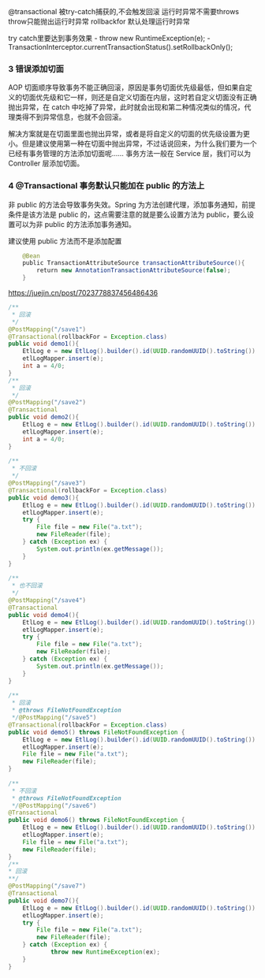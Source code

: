 @transactional
被try-catch捕获的,不会触发回滚
运行时异常不需要throws
throw只能抛出运行时异常
rollbackfor 默认处理运行时异常

try catch里要达到事务效果
	- throw new RuntimeException(e);
	- TransactionInterceptor.currentTransactionStatus().setRollbackOnly();

### 3 错误添加切面

AOP 切面顺序导致事务不能正确回滚，原因是事务切面优先级最低，但如果自定义的切面优先级和它一样，则还是自定义切面在内层，这时若自定义切面没有正确抛出异常，在 catch 中吃掉了异常，此时就会出现和第二种情况类似的情况，代理类得不到异常信息，也就不会回滚。

解决方案就是在切面里面也抛出异常，或者是将自定义的切面的优先级设置为更小。但是建议使用第一种在切面中抛出异常，不过话说回来，为什么我们要为一个已经有事务管理的方法添加切面呢…… 事务方法一般在 Service 层，我们可以为 Controller 层添加切面。

### 4 @Transactional 事务默认只能加在 public 的方法上

非 public 的方法会导致事务失效。Spring 为方法创建代理，添加事务通知，前提条件是该方法是 public 的，这点需要注意的就是要么设置方法为 public，要么设置可以为非 public 的方法添加事务通知。

建议使用 public 方法而不是添加配置

```java
    @Bean
    public TransactionAttributeSource transactionAttributeSource(){
        return new AnnotationTransactionAttributeSource(false);
    }
```
https://juejin.cn/post/7023778837456486436


```java
/**  
 * 回滚  
 */  
@PostMapping("/save1")  
@Transactional(rollbackFor = Exception.class)  
public void demo1(){  
    EtlLog e = new EtlLog().builder().id(UUID.randomUUID().toString()).createDate(new Date()).updateDate(new Date()).build();  
    etlLogMapper.insert(e);  
    int a = 4/0;  
}  
/**  
 * 回滚  
 */  
@PostMapping("/save2")  
@Transactional  
public void demo2(){  
    EtlLog e = new EtlLog().builder().id(UUID.randomUUID().toString()).createDate(new Date()).updateDate(new Date()).build();  
    etlLogMapper.insert(e);  
    int a = 4/0;  
}  
  
/**  
 * 不回滚  
 */  
@PostMapping("/save3")  
@Transactional(rollbackFor = Exception.class)  
public void demo3(){  
    EtlLog e = new EtlLog().builder().id(UUID.randomUUID().toString()).createDate(new Date()).updateDate(new Date()).build();  
    etlLogMapper.insert(e);  
    try {  
        File file = new File("a.txt");  
        new FileReader(file);  
    } catch (Exception ex) {  
        System.out.println(ex.getMessage());  
    }  
}  
  
/**  
 * 也不回滚  
 */  
@PostMapping("/save4")  
@Transactional  
public void demo4(){  
    EtlLog e = new EtlLog().builder().id(UUID.randomUUID().toString()).createDate(new Date()).updateDate(new Date()).build();  
    etlLogMapper.insert(e);  
    try {  
        File file = new File("a.txt");  
        new FileReader(file);  
    } catch (Exception ex) {  
        System.out.println(ex.getMessage());  
    }  
}  
  
/**  
 * 回滚  
 * @throws FileNotFoundException  
 */@PostMapping("/save5")  
@Transactional(rollbackFor = Exception.class)  
public void demo5() throws FileNotFoundException {  
    EtlLog e = new EtlLog().builder().id(UUID.randomUUID().toString()).createDate(new Date()).updateDate(new Date()).build();  
    etlLogMapper.insert(e);  
    File file = new File("a.txt");  
    new FileReader(file);  
}  
  
/**  
 * 不回滚  
 * @throws FileNotFoundException  
 */@PostMapping("/save6")  
@Transactional  
public void demo6() throws FileNotFoundException {  
    EtlLog e = new EtlLog().builder().id(UUID.randomUUID().toString()).createDate(new Date()).updateDate(new Date()).build();  
    etlLogMapper.insert(e);  
    File file = new File("a.txt");  
    new FileReader(file);  
}
/**
* 回滚
**/
@PostMapping("/save7")  
@Transactional  
public void demo7(){  
    EtlLog e = new EtlLog().builder().id(UUID.randomUUID().toString()).createDate(new Date()).updateDate(new Date()).build();  
    etlLogMapper.insert(e);  
    try {  
        File file = new File("a.txt");  
        new FileReader(file);  
    } catch (Exception ex) {  
            throw new RuntimeException(ex);  
    }  
}
```